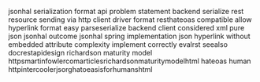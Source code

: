 jsonhal serialization format api problem statement backend serialize rest resource sending via http client driver format resthateoas compatible allow hyperlink format easy parseserialize backend client considered xml pure json jsonhal outcome jsonhal spring implementation json hyperlink without embedded attribute complexity implement correctly evalrst seealso docrestapidesign richardson maturity model httpsmartinfowlercomarticlesrichardsonmaturitymodelhtml hateoas human httpintercoolerjsorghatoeasisforhumanshtml
